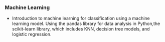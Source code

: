 ### Machine Learning 
- Introduction to machine learning for classification using a machine learning model. Using the pandas library for data analysis in Python,the scikit-learn library, which includes KNN, decision tree models, and logistic regression.
